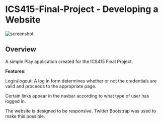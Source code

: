 ICS415-Final-Project - Developing a Website
====================

![screenshot](https://raw.github.com/jortal/ICS415-Final-Project/master/doc/doc.png)

Overview
--------

A simple Play application created for the ICS415 Final Project.

**Features:**

Login/logout: A log in form determines whether or not the credentials are valid and proceeds to the appropriate page.

Certain links appear in the navbar according to what type of user has logged in.

The website is designed to be responsive. Twitter Bootstrap was used to make this possible.